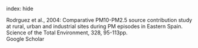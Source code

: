 index: hide

<div class="Citation">

  <div class="Citation-body">
    <div class="Citation-text">Rodrguez et al., 2004: Comparative PM10-PM2.5 source contribution study at rural, urban and industrial sites during PM episodes in Eastern Spain. <span class="Article-journal">Science of the Total Environment, </span><span class="Article-volume">328, </span>95-113pp.</div>
    <div class="Citation-links">
      <div class="CitationLink" data-href="https://scholar.google.com/scholar?q=Comparative+PM10-PM2.5+source+contribution+study+at+rural%2C+urban+and+industrial+sites+during+PM+episodes+in+Eastern+Spain">
        <div class="CitationLink-icon CitationLink-Scholar"></div>
        <div class="CitationLink-text">Google Scholar</div>
      </div>
    </div>
  </div>
</div>


<div class="Citation-copy">

</div>
